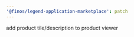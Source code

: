 ```yaml
---
'@finos/legend-application-marketplace': patch
---
```


add product tile/description to product viewer